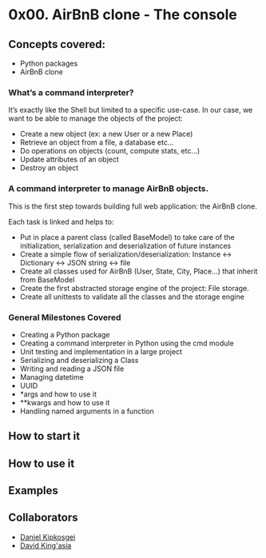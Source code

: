 # 0x00. AirBnB clone - The console

## Concepts covered:

- Python packages
- AirBnB clone

### What’s a command interpreter?

It’s exactly like the Shell but limited to a specific use-case. In our case, we want to be able to manage the objects of the project:

- Create a new object (ex: a new User or a new Place)
- Retrieve an object from a file, a database etc…
- Do operations on objects (count, compute stats, etc…)
- Update attributes of an object
- Destroy an object

### A command interpreter to manage AirBnB objects.

This is the first step towards building full web application: the AirBnB clone.

Each task is linked and helps to:

- Put in place a parent class (called BaseModel) to take care of the initialization, serialization and deserialization of future instances
- Create a simple flow of serialization/deserialization: Instance <-> Dictionary <-> JSON string <-> file
- Create all classes used for AirBnB (User, State, City, Place…) that inherit from BaseModel
- Create the first abstracted storage engine of the project: File storage.
- Create all unittests to validate all the classes and the storage engine

### General Milestones Covered

- Creating a Python package
- Creating a command interpreter in Python using the cmd module
- Unit testing and implementation in a large project
- Serializing and deserializing a Class
- Writing and reading a JSON file
- Managing datetime
- UUID
- *args and how to use it
- **kwargs and how to use it
- Handling named arguments in a function

## How to start it

## How to use it

## Examples

## Collaborators
- [Daniel Kipkosgei](https://www.linkedin.com/in/daniel-kipkosgei-2ab84117b/)
- [David King'asia](https://www.linkedin.com/in/davidkingasia/)

